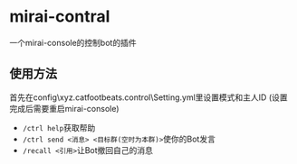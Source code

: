 # mirai-contral
一个mirai-console的控制bot的插件
## 使用方法
首先在config\xyz.catfootbeats.control\Setting.yml里设置模式和主人ID
(设置完成后需要重启mirai-console)
- `/ctrl help`获取帮助
- `/ctrl send <消息> <目标群(空时为本群)>`使你的Bot发言
- `/recall <引用>`让Bot撤回自己的消息
